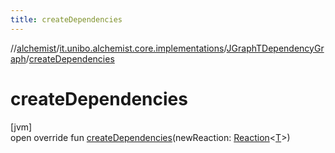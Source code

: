```yaml
---
title: createDependencies
---
```

//[alchemist](../../../index.html)/[it.unibo.alchemist.core.implementations](../index.html)/[JGraphTDependencyGraph](index.html)/[createDependencies](create-dependencies.html)



# createDependencies



[jvm]\
open override fun [createDependencies](create-dependencies.html)(newReaction: [Reaction](../../it.unibo.alchemist.model.interfaces/-reaction/index.html)<[T](index.html)>)




